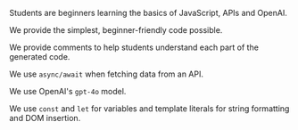 Students are beginners learning the basics of JavaScript, APIs and OpenAI.

We provide the simplest, beginner-friendly code possible.

We provide comments to help students understand each part of the generated code.

We use `async/await` when fetching data from an API.

We use OpenAI's `gpt-4o` model.

We use `const` and `let` for variables and template literals for string formatting and DOM insertion.
